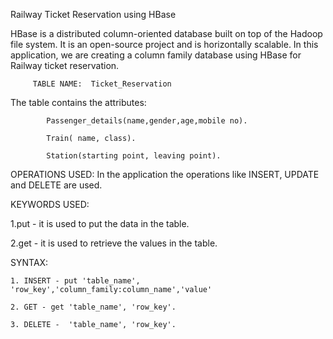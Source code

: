  Railway Ticket Reservation using HBase

  HBase is a distributed column-oriented database
 built on top of the Hadoop file system. It is an
open-source project and is horizontally scalable.
In this application, we are creating a column
family database using HBase for Railway ticket 
reservation.

         TABLE NAME:  Ticket_Reservation

   The table contains the attributes:

            Passenger_details(name,gender,age,mobile no).

            Train( name, class).

            Station(starting point, leaving point).
 
OPERATIONS USED:
     In the application the operations like 
INSERT, UPDATE and DELETE are used.

KEYWORDS USED:

   1.put - it is used to put  the data in the table.

   2.get - it is used to retrieve the values in the 
table.

SYNTAX:

    1. INSERT - put 'table_name', 'row_key','column_family:column_name','value'

    2. GET - get 'table_name', 'row_key'.

    3. DELETE -  'table_name', 'row_key'.
